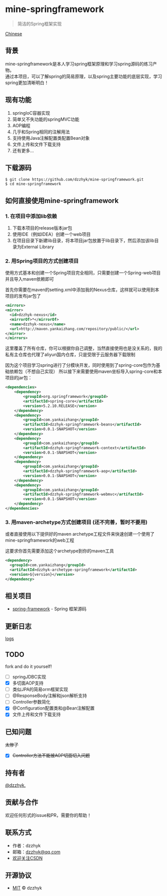 # mine-springframework

> 简洁的Spring框架实现

[Chinese](./README_zh_CN.md)

## 背景

mine-springframework是本人学习spring框架原理和学习spring源码的练习产物。  
通过本项目，可以了解spring的简易原理，以及spring主要功能的底层实现，学习spring更加清晰明白！

## 现有功能

1. springIoC容器实现
2. 简单又不失功能的springMVC功能
3. AOP编程
4. 几乎和Spring相同的注解用法
5. 支持使用Java注解配置类配置Bean对象
6. 文件上传和文件下载支持
7. 还有更多...

## 下载源码

```shell script
$ git clone https://github.com/dzzhyk/mine-springframework.git
$ cd mine-springframework
```

## 如何直接使用mine-springframework

### 1. 在项目中添加lib依赖

1. 下载本项目的release版本jar包
2. 使用IDE（例如IDEA）创建一个web项目
3. 在项目目录下新建lib目录，将本项目jar包放置于lib目录下，然后添加该lib目录为External Library

### 2. 用Spring项目的方式创建项目
使用方式基本和创建一个Spring项目完全相同，只需要创建一个Spring-web项目并且导入maven依赖即可

首先你需要在maven的setting.xml中添加我的Nexus仓库，这样就可以使用到本项目的发布jar包了

```xml
<mirrors>
<mirror>
  <id>dzzhyk-nexus</id>
  <mirrorOf>*</mirrorOf>
  <name>dzzhyk-nexus</name>
  <url>http://maven.yankaizhang.com/repository/public/</url>
</mirror>
</mirrors>
```
这里覆盖了所有仓库，你可以根据你自己调整，当然直接使用也是没关系的，我的私有主仓库也代理了aliyun国内仓库，只是受限于云服务器下载限制

因为这个项目学习spring进行了分模块开发，同时使用到了spring-core包作为基础依赖包（不想自己实现）
所以接下来需要使用maven坐标导入spring-core和本项目的jar包：

```xml
<dependencies>
    <dependency>
        <groupId>org.springframework</groupId>
        <artifactId>spring-core</artifactId>
        <version>5.2.10.RELEASE</version>
    </dependency>
    <dependency>
        <groupId>com.yankaizhang</groupId>
        <artifactId>dzzhyk-springframework-beans</artifactId>
        <version>0.0.1-SNAPSHOT</version>
    </dependency>
    <dependency>
        <groupId>com.yankaizhang</groupId>
        <artifactId>dzzhyk-springframework-context</artifactId>
        <version>0.0.1-SNAPSHOT</version>
    </dependency>
    <dependency>
        <groupId>com.yankaizhang</groupId>
        <artifactId>dzzhyk-springframework-aop</artifactId>
        <version>0.0.1-SNAPSHOT</version>
    </dependency>
    <dependency>
        <groupId>com.yankaizhang</groupId>
        <artifactId>dzzhyk-springframework-webmvc</artifactId>
        <version>0.0.1-SNAPSHOT</version>
    </dependency>
</dependencies>
```


### 3. 用maven-archetype方式创建项目 (还不完善，暂时不要用)
或者直接使用以下提供好的maven archetype工程文件来快速创建一个使用了mine-springframework的web工程

这要求你首先需要添加这个archetype到你的maven工具

```xml
<dependency>
  <groupId>com.yankaizhang</groupId>
  <artifactId>dzzhyk-archetype-springframework</artifactId>
  <version>${version}</version>
</dependency>
```

## 相关项目

- [spring-framework](https://github.com/spring-projects/spring-framework) - Spring 框架源码

## 更新日志
[logs](./UPDATE.md)

## TODO
fork and do it yourself!

- [ ] springJDBC实现
- [x] 多切面AOP支持
- [ ] 类似JPA的简易orm框架实现
- [ ] @ResponseBody注解和json解析支持
- [ ] Controller参数简化
- [x] @Configuration配置类和@Bean注解配置
- [x] 文件上传和文件下载支持

## 已知问题
~~太惨了~~
- [x] ~~Controller方法不能被AOP切面切入问题~~

## 持有者

[@dzzhyk.](https://github.com/dzzhyk)

## 贡献与合作

欢迎任何形式的issue和PR，需要你的帮助！

## 联系方式

- 作者：dzzhyk
- 邮箱：dzzhyk@qq.com
- [欢迎关注CSDN](https://dzzhyk.blog.csdn.net/)

## 开源协议

- [MIT](./LICENSE) © dzzhyk